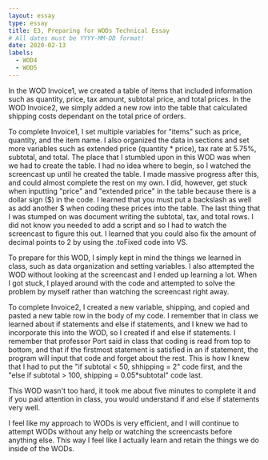 ```yaml
---
layout: essay
type: essay
title: E3, Preparing for WODs Technical Essay 
# All dates must be YYYY-MM-DD format!
date: 2020-02-13
labels:
  - WOD4
  - WOD5
---
```

  In the WOD Invoice1, we created a table of items that included information such as quantity, price, tax amount, subtotal price, and total prices. In the WOD Invoice2, we simply added a new row into the table that calculated shipping costs dependant on the total price of orders.
  
  To complete Invoice1, I set multiple variables for "items" such as price, quantity, and the item name. I also organized the data in sections and set more variables such as extended price (quantity * price), tax rate at 5.75%, subtotal, and total. The place that I stumbled upon in this WOD was when we had to create the table. I had no idea where to begin, so I watched the screencast up until he created the table. I made massive progress after this, and could almost complete the rest on my own. I did, however, get stuck when inputting "price" and "extended price" in the table because there is a dollar sign ($) in the code. I learned that you must put a backslash as well as add another $ when coding these prices into the table. The last thing that I was stumped on was document writing the subtotal, tax, and total rows. I did not know you needed to add a script and so I had to watch the screencast to figure this out. I learned that you could also fix the amount of decimal points to 2 by using the .toFixed code into VS. 

  To prepare for this WOD, I simply kept in mind the things we learned in class, such as data organization and setting variables. I also attempted the WOD without looking at the screencast and I ended up learning a lot. When I got stuck, I played around with the code and attempted to solve the problem by myself rather than watching the screencast right away. 
  
  To complete Invoice2, I created a new variable, shipping, and copied and pasted a new table row in the body of my code. I remember that in class we learned about if statements and else if statements, and I knew we had to incorporate this into the WOD, so I created if and else if statements. I remember that professor Port said in class that coding is read from top to bottom, and that if the firstmost statement is satisfied in an if statement, the program will input that code and forget about the rest. This is how I knew that I had to put the "if subtotal < 50, shhipping = 2" code first, and the "else if subtotal > 100, shipping = 0.05*subtotal" code last. 
  
  This WOD wasn't too hard, it took me about five minutes to complete it and if you paid attention in class, you would understand if and else if statements very well. 
  
  I feel like my approach to WODs is very efficient, and I will continue to attempt WODs without any help or watching the screencasts before anything else. This way I feel like I actually learn and retain the things we do inside of the WODs.
    
